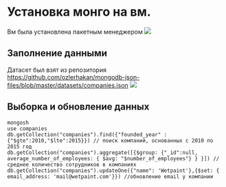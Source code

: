 # Установка монго на вм.
Вм была установлена пакетным менеджером
![](https://imgur.com/cZrhpkL)

## Заполнение данными
Датасет был взят из репозитория <https://github.com/ozlerhakan/mongodb-json-files/blob/master/datasets/companies.json>
![](https://imgur.com/gdxSF1y)

## Выборка и обновление данных
```
mongosh
use companies
db.getCollection("companies").find({"founded_year" : {"$gte":2010,"$lte":2015}}) // поиск компаний, основанных с 2010 по 2015 год
db.getCollection("companies").aggregate([{$group: {"_id":null, average_number_of_employees: { $avg: "$number_of_employees"} } }]) // среднее количество сотрудников в компаниях
db.getCollection("companies").updateOne({"name": 'Wetpaint'},{$set: { email_address: 'mail@wetpaint.com'}}) //обновление email у компании
```